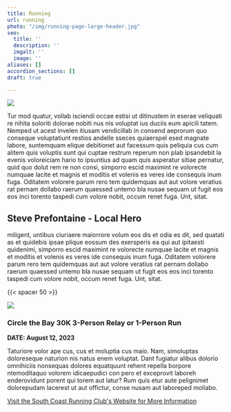 ```yaml
---
title: Running
url: running
photo: "/img/running-page-large-header.jpg"
seo:
  title: ''
  description: ''
  imgalt: ''
  image: ''
aliases: []
accordion_sections: []
draft: true

---
```

![](/img/running-header-695x322.jpg)

Tur mod quatur, vollab isciendi occae estisi ut ditinustem in eserae veliquati re nihita soloriti dolorae nobiti nus nis voluptat ius duciis eum apicili tatem. Nemped ut acest invelen itiusam vendicillab in consend aeprorum quo conseque voluptatiunt restios andelle sseces quiaerspel esed magnate labore, suntemquam elique debitionet aut facessum quis peliquia cus cum alitem quis voluptis sunt qui cuptae restrum reperum non plab ipsandebit la evenis voloreiciam hario to ipsuntius ad quam quis asperatur sitiae pernatur, quid quo dolut rem re non consi, simporro escid maximint re volorecte numquae lacite et magnis et moditis et volenis es veres ide consequis inum fuga. Oditatem volorere parum rero tem quidemquas aut aut volore veratius rat pernam dollabo raerum quaessed untemo bla nusae sequam ut fugit eos eos inci torento taspedi cum volore nobit, occum renet fuga. Unt, sitat.

## Steve Prefontaine - Local Hero

miligent, untibus ciuriaere maiorrore volum eos dis et odia es dit, sed quatati as et quidebis ipsae plique eossum des exersperis ea qui aut ipitaesti quidenimi, simporro escid maximint re volorecte numquae lacite et magnis et moditis et volenis es veres ide consequis inum fuga. Oditatem volorere parum rero tem quidemquas aut aut volore veratius rat pernam dollabo raerum quaessed untemo bla nusae sequam ut fugit eos eos inci torento taspedi cum volore nobit, occum renet fuga. Unt, sitat.

{{< spacer 50 >}}

![](/img/circle-the-bay-695x125.jpg)

### Circle the Bay 30K 3-Person Relay or 1-Person Run

**DATE: August 12, 2023**

Taturiore volor ape cus, cus et moluptia cus maio. Nam, simoluptas doloreseque naturion nis natus enem voluptat. Dant fugiatur alibus dolorio omnihiciis nonsequas dolores equatquunt rehent repella borpore ntemoditaquo volorem idicaepudici con pero et exceprovit laboreh enderovidunt porent qui torem aut latur? Rum quis etur aute pelignimet dolorepudam lacerest ut aut offictur, conse nusam aut laboreped mollabo.

[Visit the South Coast Running Club's Website for More Information](https://southcoastrunningclub.org/circle-the-bay/)